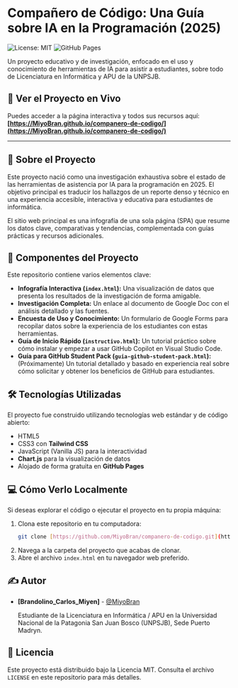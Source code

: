 # Compañero de Código: Una Guía sobre IA en la Programación (2025)

![License: MIT](https://img.shields.io/badge/License-MIT-yellow.svg)
![GitHub Pages](https://img.shields.io/github/deployments/MiyoBran/companero-de-codigo/github-pages?label=Website&style=flat-square)

Un proyecto educativo y de investigación, enfocado en el uso y conocimiento de herramientas de IA para asistir a estudiantes, sobre todo de Licenciatura en Informática y APU de la UNPSJB.

## 🚀 Ver el Proyecto en Vivo

Puedes acceder a la página interactiva y todos sus recursos aquí:
**[https://MiyoBran.github.io/companero-de-codigo/](https://MiyoBran.github.io/companero-de-codigo/)**

---

## 🎯 Sobre el Proyecto

Este proyecto nació como una investigación exhaustiva sobre el estado de las herramientas de asistencia por IA para la programación en 2025. El objetivo principal es traducir los hallazgos de un reporte denso y técnico en una experiencia accesible, interactiva y educativa para estudiantes de informática.

El sitio web principal es una infografía de una sola página (SPA) que resume los datos clave, comparativas y tendencias, complementada con guías prácticas y recursos adicionales.

## 📂 Componentes del Proyecto

Este repositorio contiene varios elementos clave:

* **Infografía Interactiva (`index.html`):** Una visualización de datos que presenta los resultados de la investigación de forma amigable.
* **Investigación Completa:** Un enlace al documento de Google Doc con el análisis detallado y las fuentes.
* **Encuesta de Uso y Conocimiento:** Un formulario de Google Forms para recopilar datos sobre la experiencia de los estudiantes con estas herramientas.
* **Guía de Inicio Rápido (`instructivo.html`):** Un tutorial práctico sobre cómo instalar y empezar a usar GitHub Copilot en Visual Studio Code.
* **Guía para GitHub Student Pack (`guia-github-student-pack.html`):** (Próximamente) Un tutorial detallado y basado en experiencia real sobre cómo solicitar y obtener los beneficios de GitHub para estudiantes.

## 🛠️ Tecnologías Utilizadas

El proyecto fue construido utilizando tecnologías web estándar y de código abierto:

* HTML5
* CSS3 con **Tailwind CSS**
* JavaScript (Vanilla JS) para la interactividad
* **Chart.js** para la visualización de datos
* Alojado de forma gratuita en **GitHub Pages**

## 💻 Cómo Verlo Localmente

Si deseas explorar el código o ejecutar el proyecto en tu propia máquina:

1.  Clona este repositorio en tu computadora:
    ```bash
    git clone [https://github.com/MiyoBran/companero-de-codigo.git](https://github.com/MiyoBran/companero-de-codigo.git)
    ```
2.  Navega a la carpeta del proyecto que acabas de clonar.
3.  Abre el archivo `index.html` en tu navegador web preferido.

## ✍️ Autor

* **[Brandolino_Carlos_Miyen]** - [@MiyoBran](https://github.com/MiyoBran)

    Estudiante de la Licenciatura en Informática / APU en la Universidad Nacional de la Patagonia San Juan Bosco (UNPSJB), Sede Puerto Madryn.

## 📄 Licencia

Este proyecto está distribuido bajo la Licencia MIT. Consulta el archivo `LICENSE` en este repositorio para más detalles.
